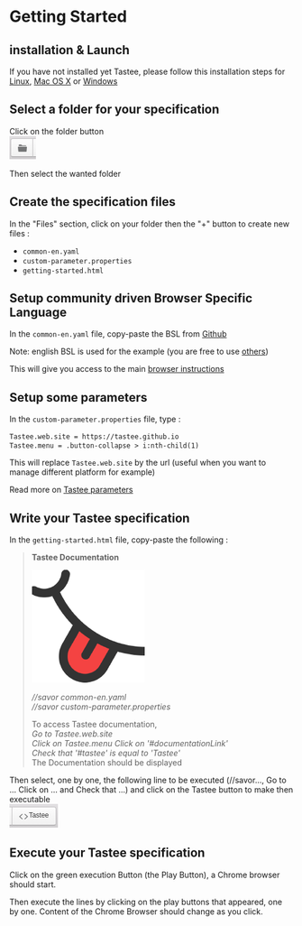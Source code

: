 # Getting Started

## installation & Launch

If you have not installed yet Tastee, please follow this installation steps for [Linux](../installation/linux.md), [Mac OS X](../installation/osx.md) or [Windows](../installation/windows.md)

## Select a folder for your specification

Click on the folder button  
![folder](../img/folder.png)  

Then select the wanted folder

## Create the specification files

In the "Files" section, click on your folder then the "+" button to create new files :
* `common-en.yaml`
* `custom-parameter.properties`
* `getting-started.html`

## Setup community driven Browser Specific Language

In the `common-en.yaml` file, copy-paste the BSL from [Github](https://github.com/tastee/tastee-examples/blob/master/common/common_en.yaml)

Note: english BSL is used for the example (you are free to use [others](https://github.com/tastee/tastee-examples/tree/master/common))

This will give you access to the main [browser instructions](./main-bsl.md)

## Setup some parameters

In the `custom-parameter.properties` file, type :

```
Tastee.web.site = https://tastee.github.io
Tastee.menu = .button-collapse > i:nth-child(1)
```

This will replace `Tastee.web.site` by the url (useful when you want to manage different platform for example)

Read more on [Tastee parameters](./tastee-parameters.md)

## Write your Tastee specification

In the  `getting-started.html` file, copy-paste the following : 

> **Tastee Documentation**
>
> ![logo](../img/tastee.png)
>
> *//savor common-en.yaml*  
> *//savor custom-parameter.properties*  
>
> To access Tastee documentation,  
> *Go to Tastee.web.site*  
> *Click on Tastee.menu* 
> *Click on '#documentationLink'*  
> *Check that '#tastee' is equal to 'Tastee'*   
> The Documentation should be displayed  

Then select, one by one, the following line to be executed (//savor..., Go to ... Click on ... and Check that ...) and click on the Tastee button to make then executable  
![Tastee button](../img/tasteeBtn.png)


## Execute your Tastee specification

Click on the green execution Button (the Play Button), a Chrome browser should start.

Then execute the lines by clicking on the play buttons that appeared, one by one. Content of the Chrome Browser should change as you click. 

